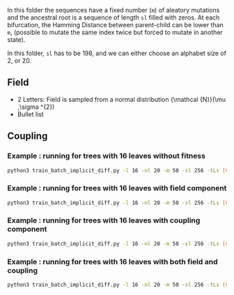 In this folder the sequences have a fixed number (`m`) of aleatory mutations and the ancestral root is a sequence of length `sl` filled with zeros. At each bifurcation, the Hamming Distance between parent-child can be lower than `m`, (possible to mutate the same index twice but forced to mutate in another state).

In this folder, `sl` has to be 198, and we can either choose an alphabet size of 2, or 20. 

## Field ##
* 2 Letters: Field is sampled from a normal distribution {\mathcal {N}}(\mu ,\sigma ^{2})
* Bullet list

## Coupling ##



### Example : running for trees with 16 leaves without fitness ###

```bash
python3 train_batch_implicit_diff.py -l 16 -nl 20 -m 50 -sl 256 -tLs [0,0.005,10,50] -lr 0.1 -lr_seq 0.01 -t float64-multi-init-run -p Batch-Run-Maximum-Parsimony -alt -n "Final Run" -g 0 -e 5000 -ai 1 -ic 50
```

### Example : running for trees with 16 leaves with field component ###

```bash
python3 train_batch_implicit_diff.py -l 16 -nl 20 -m 50 -sl 256 -tLs [0,0.005,10,50] -lr 0.1 -lr_seq 0.01 -field -t float64-multi-init-run -p Batch-Run-Maximum-Parsimony -alt -n "Final Run" -g 0 -e 5000 -ai 1 -ic 50
```

### Example : running for trees with 16 leaves with coupling component ###

```bash
python3 train_batch_implicit_diff.py -l 16 -nl 20 -m 50 -sl 256 -tLs [0,0.005,10,50] -lr 0.1 -lr_seq 0.01 -coupling-t float64-multi-init-run -p Batch-Run-Maximum-Parsimony -alt -n "Final Run" -g 0 -e 5000 -ai 1 -ic 50
```

### Example : running for trees with 16 leaves with both field and coupling ###

```bash
python3 train_batch_implicit_diff.py -l 16 -nl 20 -m 50 -sl 256 -tLs [0,0.005,10,50] -lr 0.1 -lr_seq 0.01 -field -coupling -t float64-multi-init-run -p Batch-Run-Maximum-Parsimony -alt -n "Final Run" -g 0 -e 5000 -ai 1 -ic 50
```
